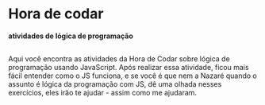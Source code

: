 # Hora de codar 
**atividades de lógica de programação**
##
Aqui você encontra as atividades da Hora de Codar sobre lógica de programação usando JavaScript. Após realizar essa atividade, ficou mais fácil entender como o JS funciona, e se você é que nem a Nazaré quando o assunto é lógica da programação com JS, dê uma olhada nesses exercícios, eles irão te ajudar - assim como me ajudaram.
